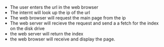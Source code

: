 - The user enters the url in the web browser
- The internt will look up the ip of the url
- The web browser will request the main page from the ip
- The web server will recieve the request and send a a fetch for the index on the disk drive
- the web server will return the index
- the web browser will receive and display the page.